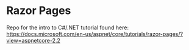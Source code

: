 # Razor Pages
Repo for the intro to C#/.NET tutorial found here: https://docs.microsoft.com/en-us/aspnet/core/tutorials/razor-pages/?view=aspnetcore-2.2